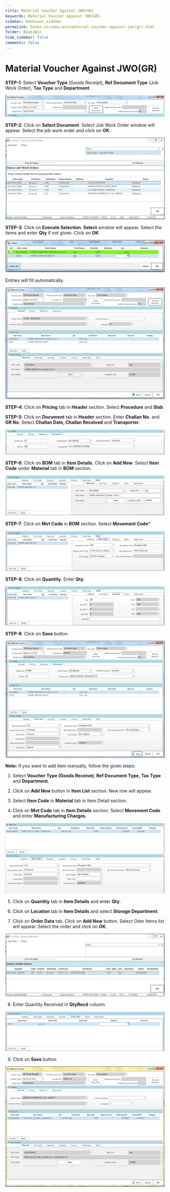 ```yaml
---
title: Material Voucher Against JWO(GR)
keywords: Material Voucher Against JWO(GR)
sidebar: bookswin_sidebar
permalink: books-nirvana-win/material-voucher-against-jwo(gr).html
folder: BooksWin
hide_sidebar: false
comments: false
---
```


# Material Voucher Against JWO(GR)

**STEP-1**: Select **Voucher Type** (Goods Receipt), **Ref Document Type** (Job Work Order), **Tax Type** and **Department**.


![](/images/jwogr-step1.jpg)


**STEP-2**: Click on **Select Document**. Select Job Work Order window will appear. Select the job work order and click on **OK**.


![](/images/jwogr-select.jpg)


**STEP-3**: Click on **Execute Selection**. **Select** window will appear. Select the items and enter **Qty** if not given. Click on **OK**.


![](/images/jwogr-selection.jpg)


Entries will fill automatically.

![](/images/jwogr-selection-autofilled.jpg)

**STEP-4**: Click on **Pricing** tab in **Header** section. Select **Procedure** and **Slab**.



**STEP-5**: Click on **Document** tab in **Header** section. Enter **Challan No.** and **GR No.** Select **Challan Date, Challan Received** and **Transporter**.


![](/images/jwogr-headerdoc.jpg)


**STEP-6**: Click on **BOM** tab in **Item Details**. Click on **Add New**. Select **Item Code** under **Material** tab in **BOM** section.


![](/images/jwogr-headerdoc-itemdetail.jpg)


**STEP-7**: Click on **Mvt Code** in **BOM** section. Select **Movement Code***.


![](/images/jwogr-headerdoc-itemdetail-bom.jpg)


**STEP-8**: Click on **Quantity**. Enter **Qty**.


![](/images/jwogr-headerdoc-itemdetail-bom-qty.jpg)


**STEP-9**: Click on **Save** button.


![](/images/jwogr-save.jpg)


**Note:** If you want to add item manually, follow the given steps:



1. Select **Voucher Type (Goods Receive)**, **Ref Document Type, Tax Type** and **Department**.

2. Click on **Add New** button in **Item List** section. New row will appear.

3. Select **Item Code** in **Material** tab in Item Detail section.

4. Click on **Mvt Code** tab in **Item Details** section. Select **Movement Code** and enter **Manufacturing Charges**.

 ![](/images/jwogr-item-manual.jpg)

5. Click on **Quantity** tab in **Item Details** and enter **Qty**.

6. Click on **Location** tab in **Item Details** and select **Storage Department**.

7. Click on **Order Data** tab. Click on **Add New** button. Select Oder Items list will appear. Select the order and click on **OK**.


![](/images/jwogr-item-manual-addnew.jpg)


8. Enter Quantity Received in **QtyRecd** column.


![](/images/jwogr-item-manual-addnew-qtyrecd.jpg)


9. Click on **Save** button.

![](/images/jwogr-item-manual-addnew-qtyrecd-save.jpg)
